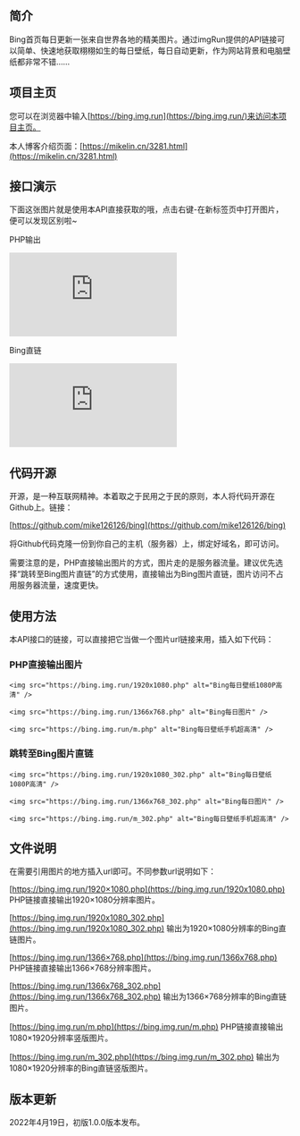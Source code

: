 ## 简介

Bing首页每日更新一张来自世界各地的精美图片。通过imgRun提供的API链接可以简单、快速地获取栩栩如生的每日壁纸，每日自动更新，作为网站背景和电脑壁纸都非常不错……

## 项目主页

您可以在浏览器中输入[https://bing.img.run](https://bing.img.run/)来访问本项目主页。

本人博客介绍页面：[https://mikelin.cn/3281.html](https://mikelin.cn/3281.html)

## 接口演示

下面这张图片就是使用本API直接获取的哦，点击右键-在新标签页中打开图片，便可以发现区别啦~

PHP输出

![Bing每日壁纸](https://bing.img.run/1920x1080.php)

Bing直链

![Bing每日壁纸](https://bing.img.run/1920x1080_302.php)

## 代码开源

开源，是一种互联网精神。本着取之于民用之于民的原则，本人将代码开源在Github上。链接：

[https://github.com/mike126126/bing](https://github.com/mike126126/bing)

将Github代码克隆一份到你自己的主机（服务器）上，绑定好域名，即可访问。

需要注意的是，PHP直接输出图片的方式，图片走的是服务器流量。建议优先选择“跳转至Bing图片直链”的方式使用，直接输出为Bing图片直链，图片访问不占用服务器流量，速度更快。

## 使用方法

本API接口的链接，可以直接把它当做一个图片url链接来用，插入如下代码：

### PHP直接输出图片

```
<img src="https://bing.img.run/1920x1080.php" alt="Bing每日壁纸1080P高清" />

<img src="https://bing.img.run/1366x768.php" alt="Bing每日图片" />

<img src="https://bing.img.run/m.php" alt="Bing每日壁纸手机超高清" />
```

### 跳转至Bing图片直链

```
<img src="https://bing.img.run/1920x1080_302.php" alt="Bing每日壁纸1080P高清" />

<img src="https://bing.img.run/1366x768_302.php" alt="Bing每日图片" />

<img src="https://bing.img.run/m_302.php" alt="Bing每日壁纸手机超高清" />
```

## 文件说明

在需要引用图片的地方插入url即可。不同参数url说明如下：

[https://bing.img.run/1920×1080.php](https://bing.img.run/1920x1080.php) PHP链接直接输出1920×1080分辨率图片。

[https://bing.img.run/1920x1080_302.php](https://bing.img.run/1920x1080_302.php) 输出为1920×1080分辨率的Bing直链图片。

[https://bing.img.run/1366×768.php](https://bing.img.run/1366x768.php) PHP链接直接输出1366×768分辨率图片。

[https://bing.img.run/1366x768_302.php](https://bing.img.run/1366x768_302.php) 输出为1366×768分辨率的Bing直链图片。

[https://bing.img.run/m.php](https://bing.img.run/m.php) PHP链接直接输出1080×1920分辨率竖版图片。

[https://bing.img.run/m_302.php](https://bing.img.run/m_302.php) 输出为1080×1920分辨率的Bing直链竖版图片。

## 版本更新

2022年4月19日，初版1.0.0版本发布。
